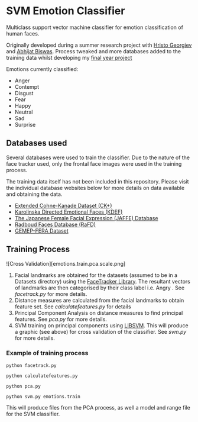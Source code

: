 # SVM Emotion Classifier 
Multiclass support vector machine classifier for emotion classification of human faces. 

Originally developed during a summer research project with [Hristo Georgiev](https://github.com/hristogg1) and [Abhijat Biswas](https://github.com/ajdroid). Process tweaked and more databases added to the training data whilst developing my [final year project](https://github.com/mrhysjones/emotive-web) 

Emotions currently classified:
- Anger 
- Contempt
- Disgust
- Fear
- Happy
- Neutral
- Sad
- Surprise

## Databases used
Several databases were used to train the classifier. Due to the nature of the face tracker used, only the frontal face images were used in the training process. 

The training data itself has not been included in this repository. Please visit the individual database websites below for more details on data available and obtaining the data.

- [Extended Cohne-Kanade Dataset (CK+)](http://www.pitt.edu/~emotion/ck-spread.htm)
- [Karolinska Directed Emotional Faces (KDEF)](http://www.emotionlab.se/resources/kdef)
- [The Japanese Female Facial Expression (JAFFE) Database](http://www.kasrl.org/jaffe.html)
- [Radboud Faces Database (RaFD)](http://www.socsci.ru.nl:8180/RaFD2/RaFD?p=main)
- [GEMEP-FERA Dataset](http://sspnet.eu/2011/05/gemep-fera/)


## Training Process
![Cross Validation][emotions.train.pca.scale.png]

1. Facial landmarks are obtained for the datasets (assumed to be in a Datasets directory) using the [FaceTracker Library](https://github.com/kylemcdonald/FaceTracker). The resultant vectors of landmarks are then categorised by their class label i.e. Angry . See *facetrack.py* for more details. 
2. Distance measures are calculated from the facial landmarks to obtain feature set. See *calculatefeatures.py* for details
3. Principal Component Analysis on distance measures to find principal features. See *pca.py* for more details. 
4. SVM training on principal components using [LIBSVM](https://www.csie.ntu.edu.tw/~cjlin/libsvm/). This will produce a graphic (see above) for cross validation of the classifier. See *svm.py* for more details.

### Example of training process
<p><code>python facetrack.py</code></p>
<p><code>python calculatefeatures.py</code></p>
<p><code>python pca.py</code></p>
<p><code>python svm.py emotions.train</code></p>

This will produce files from the PCA process, as well a model and range file for the SVM classifier. 
